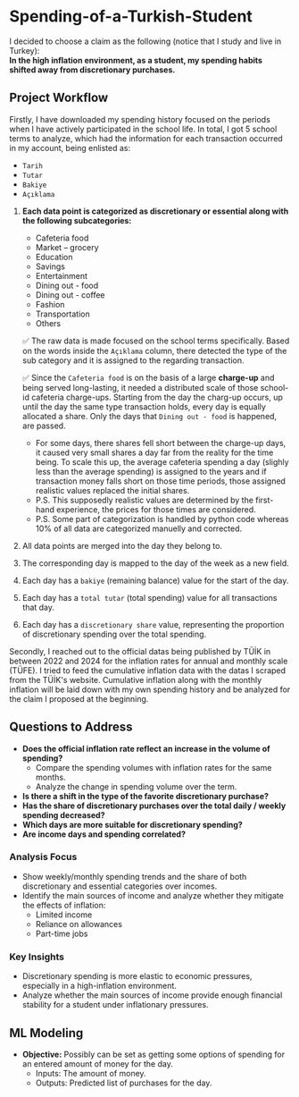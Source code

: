 # Spending-of-a-Turkish-Student

I decided to choose a claim as the following (notice that I study and live in Turkey):  
**In the high inflation environment, as a student, my spending habits shifted away from discretionary purchases.**

## Project Workflow

Firstly, I have downloaded my spending history focused on the periods when I have actively participated in the school life. In total, I got 5 school terms to analyze, which had the information for each transaction occurred in my account, being enlisted as: 
  - `Tarih`
  -  `Tutar`
  -   `Bakiye`
  -   `Açıklama`

1. **Each data point is categorized as discretionary or essential along with the following subcategories:**
   - Cafeteria food
   - Market – grocery
   - Education
   - Savings
   - Entertainment
   - Dining out - food
   - Dining out - coffee
   - Fashion
   - Transportation
   - Others
   
    ✅ The raw data is made focused on the school terms specifically. Based on the words inside the `Açıklama` column, there detected the type of the sub category and it is assigned to the regarding transaction.
   
    ✅ Since the `Cafeteria food` is on the basis of a large **charge-up** and being served long-lasting, it needed a distributed scale of those school-id cafeteria charge-ups. Starting from the day the charg-up occurs, up until the day the same type transaction holds, every day is equally allocated a share. Only the days that `Dining out - food` is happened, are passed.

   - For some days, there shares fell short between the charge-up days, it caused very small shares a day far from the reality for the time being. To scale this up, the average cafeteria spending a day (slighly less than the average spending) is assigned to the years and if transaction money falls short on those time periods, those assigned realistic values replaced the initial shares.
   - P.S. This supposedly realistic values are determined by the first-hand experience, the prices for those times are considered.
   - P.S. Some part of categorization is handled by python code whereas 10% of all data are categorized manuelly and corrected.
     
3. All data points are merged into the day they belong to.
4. The corresponding day is mapped to the day of the week as a new field.
5. Each day has a `bakiye` (remaining balance) value for the start of the day.
6. Each day has a `total tutar` (total spending) value for all transactions that day.
7. Each day has a `discretionary share` value, representing the proportion of discretionary spending over the total spending.

Secondly, I reached out to the official datas being published by TÜİK in between 2022 and 2024 for the inflation rates for annual and monthly scale (TÜFE). I tried to feed the cumulative inflation data with the datas I scraped from the TÜİK's website. Cumulative inflation along with the monthly inflation will be laid down with my own spending history and be analyzed for the claim I proposed at the beginning.

## Questions to Address
- **Does the official inflation rate reflect an increase in the volume of spending?**
  - Compare the spending volumes with inflation rates for the same months.
  - Analyze the change in spending volume over the term.
- **Is there a shift in the type of the favorite discretionary purchase?**
- **Has the share of discretionary purchases over the total daily / weekly spending decreased?**
- **Which days are more suitable for discretionary spending?**
- **Are income days and spending correlated?**

### Analysis Focus
- Show weekly/monthly spending trends and the share of both discretionary and essential categories over incomes.
- Identify the main sources of income and analyze whether they mitigate the effects of inflation:
  - Limited income
  - Reliance on allowances
  - Part-time jobs

### Key Insights
- Discretionary spending is more elastic to economic pressures, especially in a high-inflation environment.
- Analyze whether the main sources of income provide enough financial stability for a student under inflationary pressures.

## ML Modeling
- **Objective:** Possibly can be set as getting some options of spending for an entered amount of money for the day.
  - Inputs: The amount of money.
  - Outputs: Predicted list of purchases for the day.



